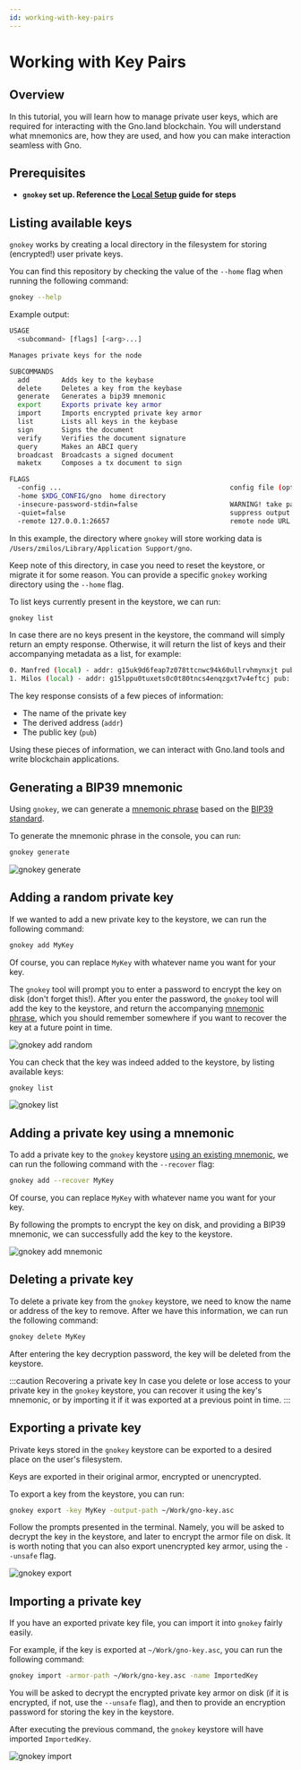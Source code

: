 ```yaml
---
id: working-with-key-pairs
---
```


# Working with Key Pairs

## Overview

In this tutorial, you will learn how to manage private user keys, which are required for interacting with the Gno.land
blockchain. You will understand what mnemonics are, how they are used, and how you can make interaction seamless with
Gno.

## Prerequisites

- **`gnokey` set up. Reference the [Local Setup](local-setup.md#3-installing-other-gno-tools) guide for steps**

## Listing available keys

`gnokey` works by creating a local directory in the filesystem for storing (encrypted!) user private keys.

You can find this repository by checking the value of the `--home` flag when running the following command:

```bash
gnokey --help
```

Example output:

```bash
USAGE
  <subcommand> [flags] [<arg>...]

Manages private keys for the node

SUBCOMMANDS
  add        Adds key to the keybase
  delete     Deletes a key from the keybase
  generate   Generates a bip39 mnemonic
  export     Exports private key armor
  import     Imports encrypted private key armor
  list       Lists all keys in the keybase
  sign       Signs the document
  verify     Verifies the document signature
  query      Makes an ABCI query
  broadcast  Broadcasts a signed document
  maketx     Composes a tx document to sign

FLAGS
  -config ...                                          config file (optional)
  -home $XDG_CONFIG/gno  home directory
  -insecure-password-stdin=false                       WARNING! take password from stdin
  -quiet=false                                         suppress output during execution
  -remote 127.0.0.1:26657                              remote node URL
```

In this example, the directory where `gnokey` will store working data
is `/Users/zmilos/Library/Application Support/gno`.

Keep note of this directory, in case you need to reset the keystore, or migrate it for some reason.
You can provide a specific `gnokey` working directory using the `--home` flag.

To list keys currently present in the keystore, we can run:

```bash
gnokey list
```

In case there are no keys present in the keystore, the command will simply return an empty response.
Otherwise, it will return the list of keys and their accompanying metadata as a list, for example:

```bash
0. Manfred (local) - addr: g15uk9d6feap7z078ttcnwc94k60ullrvhmynxjt pub: gpub1pgfj7ard9eg82cjtv4u4xetrwqer2dntxyfzxz3pqvn87u43scec4zfgn4la3nt237nehzydzayqxe43fx63lq6rty9c5almet4, path: <nil>
1. Milos (local) - addr: g15lppu0tuxets0c0t80tncs4enqzgxt7v4eftcj pub: gpub1pgfj7ard9eg82cjtv4u4xetrwqer2dntxyfzxz3pqw2kkzujprgrfg7vumg85mccsf790n5ep6htpygkuwedwuumf2g7ydm4vqf, path: <nil>
```

The key response consists of a few pieces of information:

- The name of the private key
- The derived address (`addr`)
- The public key (`pub`)

Using these pieces of information, we can interact with Gno.land tools and write blockchain applications.

## Generating a BIP39 mnemonic

Using `gnokey`, we can generate a [mnemonic phrase](https://en.bitcoin.it/wiki/Seed_phrase) based on
the [BIP39 standard](https://github.com/bitcoin/bips/blob/master/bip-0039.mediawiki).

To generate the mnemonic phrase in the console, you can run:

```bash
gnokey generate
```

![gnokey generate](../../assets/getting-started/creating-a-key-pair/gnokey-generate.gif)

## Adding a random private key

If we wanted to add a new private key to the keystore, we can run the following command:

```bash
gnokey add MyKey
```

Of course, you can replace `MyKey` with whatever name you want for your key.

The `gnokey` tool will prompt you to enter a password to encrypt the key on disk (don't forget this!).
After you enter the password, the `gnokey` tool will add the key to the keystore, and return the accompanying [mnemonic
phrase](https://en.bitcoin.it/wiki/Seed_phrase), which you should remember somewhere if you want to recover the key at a
future point in time.

![gnokey add random](../../assets/getting-started/creating-a-key-pair/gnokey-add-random.gif)

You can check that the key was indeed added to the keystore, by listing available keys:

```bash
gnokey list
```

![gnokey list](../../assets/getting-started/creating-a-key-pair/gnokey-list.gif)

## Adding a private key using a mnemonic

To add a private key to the `gnokey` keystore [using an existing mnemonic](#generating-a-bip39-mnemonic), we can run the
following command with the
`--recover` flag:

```bash
gnokey add --recover MyKey
```

Of course, you can replace `MyKey` with whatever name you want for your key.

By following the prompts to encrypt the key on disk, and providing a BIP39 mnemonic, we can successfully add
the key to the keystore.

![gnokey add mnemonic](../../assets/getting-started/creating-a-key-pair/gnokey-add-mnemonic.gif)

## Deleting a private key

To delete a private key from the `gnokey` keystore, we need to know the name or address of the key to remove.
After we have this information, we can run the following command:

```bash
gnokey delete MyKey
```

After entering the key decryption password, the key will be deleted from the keystore.

:::caution Recovering a private key
In case you delete or lose access to your private key in the `gnokey` keystore, you
can recover it using the key's mnemonic, or by importing it if it was exported at a previous point in time.
:::

## Exporting a private key

Private keys stored in the `gnokey` keystore can be exported to a desired place
on the user's filesystem.

Keys are exported in their original armor, encrypted or unencrypted.

To export a key from the keystore, you can run:

```bash
gnokey export -key MyKey -output-path ~/Work/gno-key.asc
```

Follow the prompts presented in the terminal. Namely, you will be asked to decrypt the key in the keystore,
and later to encrypt the armor file on disk. It is worth noting that you can also export unencrypted key armor, using
the `--unsafe` flag.

![gnokey export](../../assets/getting-started/creating-a-key-pair/gnokey-export.gif)

## Importing a private key

If you have an exported private key file, you can import it into `gnokey` fairly easily.

For example, if the key is exported at `~/Work/gno-key.asc`, you can run the following command:

```bash
gnokey import -armor-path ~/Work/gno-key.asc -name ImportedKey
```

You will be asked to decrypt the encrypted private key armor on disk (if it is encrypted, if not, use the `--unsafe`
flag), and then to provide an encryption password for storing the key in the keystore.

After executing the previous command, the `gnokey` keystore will have imported `ImportedKey`.

![gnokey import](../../assets/getting-started/creating-a-key-pair/gnokey-import.gif)
